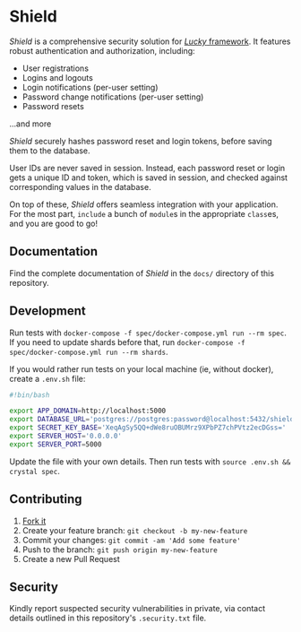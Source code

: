 # Shield

*Shield* is a comprehensive security solution for [*Lucky* framework](https://luckyframework.org). It features robust authentication and authorization, including:

- User registrations
- Logins and logouts
- Login notifications (per-user setting)
- Password change notifications (per-user setting)
- Password resets

...and more

*Shield* securely hashes password reset and login tokens, before saving them to the database.

User IDs are never saved in session. Instead, each password reset or login gets a unique ID and token, which is saved in session, and checked against corresponding values in the database.

On top of these, *Shield* offers seamless integration with your application. For the most part, `include` a bunch of `module`s in the appropriate `class`es, and you are good to go!

## Documentation

Find the complete documentation of *Shield* in the `docs/` directory of this repository.

## Development

Run tests with `docker-compose -f spec/docker-compose.yml run --rm spec`. If you need to update shards before that, run `docker-compose -f spec/docker-compose.yml run --rm shards`.

If you would rather run tests on your local machine (ie, without docker), create a `.env.sh` file:

```bash
#!bin/bash

export APP_DOMAIN=http://localhost:5000
export DATABASE_URL='postgres://postgres:password@localhost:5432/shield_spec'
export SECRET_KEY_BASE='XeqAgSy5QQ+dWe8ruOBUMrz9XPbPZ7chPVtz2ecDGss='
export SERVER_HOST='0.0.0.0'
export SERVER_PORT=5000
```

Update the file with your own details. Then run tests with `source .env.sh && crystal spec`.

## Contributing

1. [Fork it](https://github.com/your-github-user/shield/fork)
2. Create your feature branch: `git checkout -b my-new-feature`
3. Commit your changes: `git commit -am 'Add some feature'`
4. Push to the branch: `git push origin my-new-feature`
5. Create a new Pull Request

## Security

Kindly report suspected security vulnerabilities in private, via contact details outlined in this repository's `.security.txt` file.
